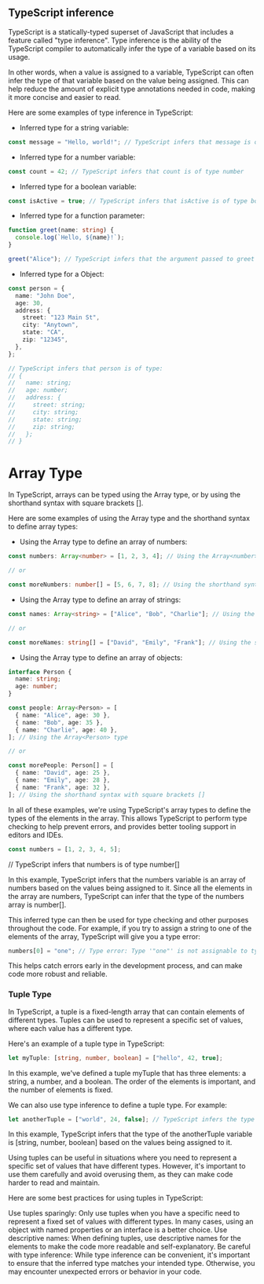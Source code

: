 ## TypeScript inference

TypeScript is a statically-typed superset of JavaScript that includes a feature called "type inference". Type inference is the ability of the TypeScript compiler to automatically infer the type of a variable based on its usage.

In other words, when a value is assigned to a variable, TypeScript can often infer the type of that variable based on the value being assigned. This can help reduce the amount of explicit type annotations needed in code, making it more concise and easier to read.

Here are some examples of type inference in TypeScript:

- Inferred type for a string variable:

```typescript
const message = "Hello, world!"; // TypeScript infers that message is of type string
```

- Inferred type for a number variable:

```typescript
const count = 42; // TypeScript infers that count is of type number
```

- Inferred type for a boolean variable:

```typescript
const isActive = true; // TypeScript infers that isActive is of type boolean
```

- Inferred type for a function parameter:

```typescript
function greet(name: string) {
  console.log(`Hello, ${name}!`);
}

greet("Alice"); // TypeScript infers that the argument passed to greet is of type string
```

- Inferred type for a Object:

```typescript
const person = {
  name: "John Doe",
  age: 30,
  address: {
    street: "123 Main St",
    city: "Anytown",
    state: "CA",
    zip: "12345",
  },
};

// TypeScript infers that person is of type:
// {
//   name: string;
//   age: number;
//   address: {
//     street: string;
//     city: string;
//     state: string;
//     zip: string;
//   };
// }
```

# Array Type

In TypeScript, arrays can be typed using the Array type, or by using the shorthand syntax with square brackets [].

Here are some examples of using the Array type and the shorthand syntax to define array types:

- Using the Array type to define an array of numbers:

```typescript
const numbers: Array<number> = [1, 2, 3, 4]; // Using the Array<number> type

// or

const moreNumbers: number[] = [5, 6, 7, 8]; // Using the shorthand syntax with square brackets []
```

- Using the Array type to define an array of strings:

```typescript
const names: Array<string> = ["Alice", "Bob", "Charlie"]; // Using the Array<string> type

// or

const moreNames: string[] = ["David", "Emily", "Frank"]; // Using the shorthand syntax with square brackets []
```

- Using the Array type to define an array of objects:

```typescript
interface Person {
  name: string;
  age: number;
}

const people: Array<Person> = [
  { name: "Alice", age: 30 },
  { name: "Bob", age: 35 },
  { name: "Charlie", age: 40 },
]; // Using the Array<Person> type

// or

const morePeople: Person[] = [
  { name: "David", age: 25 },
  { name: "Emily", age: 28 },
  { name: "Frank", age: 32 },
]; // Using the shorthand syntax with square brackets []
```

In all of these examples, we're using TypeScript's array types to define the types of the elements in the array. This allows TypeScript to perform type checking to help prevent errors, and provides better tooling support in editors and IDEs.

```typescript
const numbers = [1, 2, 3, 4, 5];
```

// TypeScript infers that numbers is of type number[]

In this example, TypeScript infers that the numbers variable is an array of numbers based on the values being assigned to it. Since all the elements in the array are numbers, TypeScript can infer that the type of the numbers array is number[].

This inferred type can then be used for type checking and other purposes throughout the code. For example, if you try to assign a string to one of the elements of the array, TypeScript will give you a type error:

```typescript
numbers[0] = "one"; // Type error: Type '"one"' is not assignable to type 'number'
```

This helps catch errors early in the development process, and can make code more robust and reliable.

### Tuple Type

In TypeScript, a tuple is a fixed-length array that can contain elements of different types. Tuples can be used to represent a specific set of values, where each value has a different type.

Here's an example of a tuple type in TypeScript:

```typescript
let myTuple: [string, number, boolean] = ["hello", 42, true];
```

In this example, we've defined a tuple myTuple that has three elements: a string, a number, and a boolean. The order of the elements is important, and the number of elements is fixed.

We can also use type inference to define a tuple type. For example:

```typescript
let anotherTuple = ["world", 24, false]; // TypeScript infers the type to be [string, number, boolean]
```

In this example, TypeScript infers that the type of the anotherTuple variable is [string, number, boolean] based on the values being assigned to it.

Using tuples can be useful in situations where you need to represent a specific set of values that have different types. However, it's important to use them carefully and avoid overusing them, as they can make code harder to read and maintain.

Here are some best practices for using tuples in TypeScript:

Use tuples sparingly: Only use tuples when you have a specific need to represent a fixed set of values with different types. In many cases, using an object with named properties or an interface is a better choice.
Use descriptive names: When defining tuples, use descriptive names for the elements to make the code more readable and self-explanatory.
Be careful with type inference: While type inference can be convenient, it's important to ensure that the inferred type matches your intended type. Otherwise, you may encounter unexpected errors or behavior in your code.

